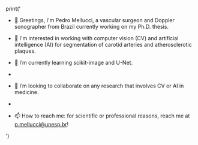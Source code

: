 print('
- 👋 Greetings, I'm Pedro Mellucci, a vascular surgeon and Doppler sonographer from Brazil currently working on my Ph.D. thesis.

- 👀 I'm interested in working with computer vision (CV) and artificial intelligence (AI) for segmentation of carotid arteries and atherosclerotic plaques.

- 🌱 I’m currently learning scikit-image and U-Net.
- 
- 💞️ I’m looking to collaborate on any research that involves CV or AI in medicine.
- 
- 📫 How to reach me: for scientific or professional reasons, reach me at p.mellucci@unesp.br!

')

<!---
pedrolmf/pedrolmf is a ✨ special ✨ repository because its `README.md` (this file) appears on your GitHub profile.
You can click the Preview link to take a look at your changes.
--->
